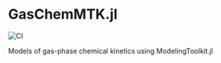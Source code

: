 # GasChemMTK.jl

![CI](https://github.com/EarthSciML/GasChemMTK/actions/workflows/ci.yml/badge.svg)


Models of gas-phase chemical kinetics using ModelingToolkit.jl
